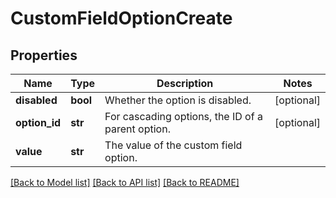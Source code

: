 # CustomFieldOptionCreate

## Properties
Name | Type | Description | Notes
------------ | ------------- | ------------- | -------------
**disabled** | **bool** | Whether the option is disabled. | [optional] 
**option_id** | **str** | For cascading options, the ID of a parent option. | [optional] 
**value** | **str** | The value of the custom field option. | 

[[Back to Model list]](../README.md#documentation-for-models) [[Back to API list]](../README.md#documentation-for-api-endpoints) [[Back to README]](../README.md)

